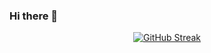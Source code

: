 ### Hi there 👋

<p align = "center">
<a href="https://git.io/streak-stats"><img src="https://streak-stats.demolab.com?user=ksingh62&theme=dark" alt="GitHub Streak" /></a>
</p>

<!--
**ksingh62/ksingh62** is a ✨ _special_ ✨ repository because its `README.md` (this file) appears on your GitHub profile.

Here are some ideas to get you started:

- 🔭 I’m currently working on ...
- 🌱 I’m currently learning ...
- 👯 I’m looking to collaborate on ...
- 🤔 I’m looking for help with ...
- 💬 Ask me about ...
- 📫 How to reach me: ...
- 😄 Pronouns: ...
- ⚡ Fun fact: ...
-->

